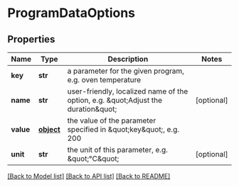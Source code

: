 # ProgramDataOptions

## Properties
Name | Type | Description | Notes
------------ | ------------- | ------------- | -------------
**key** | **str** | a parameter for the given program, e.g. oven temperature | 
**name** | **str** | user-friendly, localized name of the option, e.g. \&quot;Adjust the duration\&quot; | [optional] 
**value** | [**object**](.md) | the value of the parameter specified in \&quot;key\&quot;, e.g. 200 | 
**unit** | **str** | the unit of this parameter, e.g. \&quot;°C\&quot; | [optional] 

[[Back to Model list]](../README.md#documentation-for-models) [[Back to API list]](../README.md#documentation-for-api-endpoints) [[Back to README]](../README.md)


